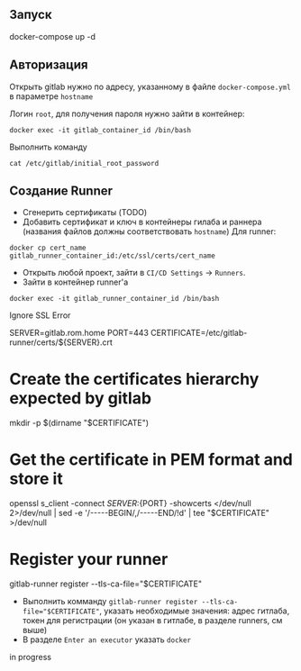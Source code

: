 ## Запуск
docker-compose up -d

## Авторизация
Открыть gitlab нужно по адресу, указанному в файле `docker-compose.yml` в параметре `hostname`

Логин `root`, для получения пароля нужно зайти в контейнер:

```
docker exec -it gitlab_container_id /bin/bash
```

Выполнить команду

```
cat /etc/gitlab/initial_root_password
```

## Создание Runner

- Сгенерить сертификаты (TODO)
- Добавить сертификат и ключ в контейнеры гилаба и раннера (названия файлов должны соответствовать `hostname`)
Для runner:

```
docker cp cert_name gitlab_runner_container_id:/etc/ssl/certs/cert_name
```

- Открыть любой проект, зайти в `CI/CD Settings` -> `Runners`.
- Зайти в контейнер runner'а

```
docker exec -it gitlab_runner_container_id /bin/bash
```

Ignore SSL Error

SERVER=gitlab.rom.home
PORT=443
CERTIFICATE=/etc/gitlab-runner/certs/${SERVER}.crt
# Create the certificates hierarchy expected by gitlab
mkdir -p $(dirname "$CERTIFICATE")
# Get the certificate in PEM format and store it
openssl s_client -connect ${SERVER}:${PORT} -showcerts </dev/null 2>/dev/null | sed -e '/-----BEGIN/,/-----END/!d' | tee "$CERTIFICATE" >/dev/null
# Register your runner
gitlab-runner register --tls-ca-file="$CERTIFICATE"


- Выполнить комманду `gitlab-runner register --tls-ca-file="$CERTIFICATE"`, указать необходимые значения: адрес гитлаба, токен для регистрации
(он указан в гитлабе, в разделе runners, см выше)
- В разделе `Enter an executor` указать `docker`


in progress
